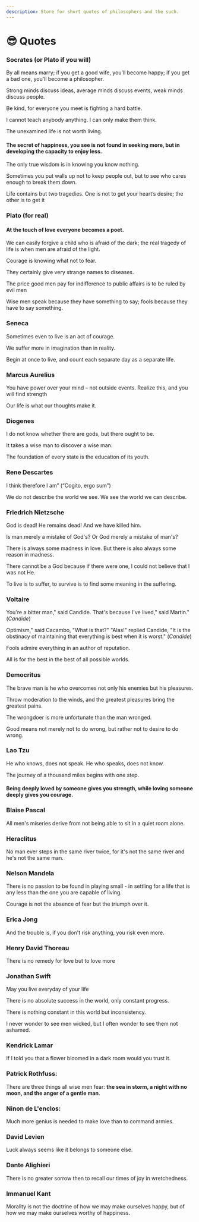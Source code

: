 ```yaml
---
description: Store for short quotes of philosophers and the such.
---
```


# 😎 Quotes

### Socrates (or Plato if you will)

By all means marry; if you get a good wife, you’ll become happy; if you get a bad one, you’ll become a philosopher.

Strong minds discuss ideas, average minds discuss events, weak minds discuss people.

Be kind, for everyone you meet is fighting a hard battle.

I cannot teach anybody anything. I can only make them think.

The unexamined life is not worth living.

#### The secret of happiness, you see is not found in seeking more, but in developing the capacity to enjoy less.

The only true wisdom is in knowing you know nothing.

Sometimes you put walls up not to keep people out, but to see who cares enough to break them down.

Life contains but two tragedies. One is not to get your heart’s desire; the other is to get it

### Plato (for real)

#### At the touch of love everyone becomes a poet.

We can easily forgive a child who is afraid of the dark; the real tragedy of life is when men are afraid of the light.

Courage is knowing what not to fear.

They certainly give very strange names to diseases.

The price good men pay for indifference to public affairs is to be ruled by evil men

Wise men speak because they have something to say; fools because they have to say something.

### Seneca

Sometimes even to live is an act of courage.

We suffer more in imagination than in reality.

Begin at once to live, and count each separate day as a separate life.

### Marcus Aurelius

You have power over your mind – not outside events. Realize this, and you will find strength

Our life is what our thoughts make it.

### Diogenes

I do not know whether there are gods, but there ought to be.

It takes a wise man to discover a wise man.

The foundation of every state is the education of its youth.

### Rene Descartes

I think therefore I am” (“Cogito, ergo sum”)

We do not describe the world we see. We see the world we can describe.

### Friedrich Nietzsche

God is dead! He remains dead! And we have killed him.

Is man merely a mistake of God's? Or God merely a mistake of man's?

There is always some madness in love. But there is also always some reason in madness.

There cannot be a God because if there were one, I could not believe that I was not He.

To live is to suffer, to survive is to find some meaning in the suffering.

### Voltaire

You're a bitter man," said Candide. That's because I've lived," said Martin." (_Candide_)

Optimism," said Cacambo, "What is that?" "Alas!" replied Candide, "It is the obstinacy of maintaining that everything is best when it is worst." (_Candide_)

Fools admire everything in an author of reputation.

All is for the best in the best of all possible worlds.

### Democritus

The brave man is he who overcomes not only his enemies but his pleasures.

Throw moderation to the winds, and the greatest pleasures bring the greatest pains.

The wrongdoer is more unfortunate than the man wronged.

Good means not merely not to do wrong, but rather not to desire to do wrong.

### Lao Tzu

He who knows, does not speak. He who speaks, does not know.

The journey of a thousand miles begins with one step.

#### Being deeply loved by someone gives you strength, while loving someone deeply gives you courage.

### Blaise Pascal

All men's miseries derive from not being able to sit in a quiet room alone.

### Heraclitus

No man ever steps in the same river twice, for it's not the same river and he's not the same man.

### Nelson Mandela

There is no passion to be found in playing small - in settling for a life that is any less than the one you are capable of living.

Courage is not the absence of fear but the triumph over it.

### Erica Jong

And the trouble is, if you don't risk anything, you risk even more.

### Henry David Thoreau

There is no remedy for love but to love more

### Jonathan Swift

May you live everyday of your life

There is no absolute success in the world, only constant progress.

There is nothing constant in this world but inconsistency.

I never wonder to see men wicked, but I often wonder to see them not ashamed.

### Kendrick Lamar

If I told you that a flower bloomed in a dark room would you trust it.

### Patrick Rothfuss:

There are three things all wise men fear: **the sea in storm, a night with no moon, and the anger of a gentle man**.

### Ninon de L'enclos:

Much more genius is needed to make love than to command armies.

### David Levien

Luck always seems like it belongs to someone else.

### Dante Alighieri&#x20;

There is no greater sorrow then to recall our times of joy in wretchedness.

### Immanuel Kant

Morality is not the doctrine of how we may make ourselves happy, but of how we may make ourselves worthy of happiness.
